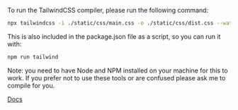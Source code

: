 To run the TailwindCSS compiler, please run the following command:

```bash
npx tailwindcss -i ./static/css/main.css -o ./static/css/dist.css --watch --minify
```

This is also included in the package.json file as a script, so you can run it with:

```bash
npm run tailwind
```

Note: you need to have Node and NPM installed on your machine for this to work.
If you prefer not to use these tools or are confused please ask me to compile for you.

[Docs](https://tailwindcss.com/)